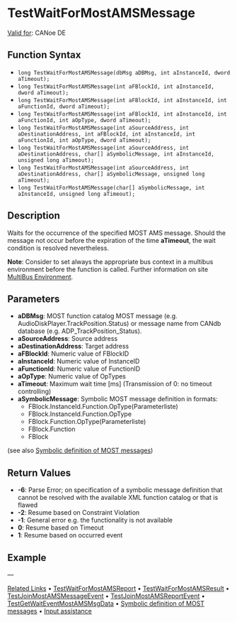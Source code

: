 # TestWaitForMostAMSMessage

[Valid for](../../../Shared/FeatureAvailability.md): CANoe DE

## Function Syntax

- `long TestWaitForMostAMSMessage(dbMsg aDBMsg, int aInstanceId, dword aTimeout);`
- `long TestWaitForMostAMSMessage(int aFBlockId, int aInstanceId, dword aTimeout);`
- `long TestWaitForMostAMSMessage(int aFBlockId, int aInstanceId, int aFunctionId, dword aTimeout);`
- `long TestWaitForMostAMSMessage(int aFBlockId, int aInstanceId, int aFunctionId, int aOpType, dword aTimeout);`
- `long TestWaitForMostAMSMessage(int aSourceAddress, int aDestinationAddress, int aFBlockId, int aInstanceId, int aFunctionId, int aOpType, dword aTimeout);`
- `long TestWaitForMostAMSMessage(int aSourceAddress, int aDestinationAddress, char[] aSymbolicMessage, int aInstanceId, unsigned long aTimeout);`
- `long TestWaitForMostAMSMessage(int aSourceAddress, int aDestinationAddress, char[] aSymbolicMessage, unsigned long aTimeout);`
- `long TestWaitForMostAMSMessage(char[] aSymbolicMessage, int aInstanceId, unsigned long aTimeout);`

## Description

Waits for the occurrence of the specified MOST AMS message. Should the message not occur before the expiration of the time **aTimeout**, the wait condition is resolved nevertheless.

**Note**: Consider to set always the appropriate bus context in a multibus environment before the function is called. Further information on site [MultiBus Environment](../../../Shared/CAPL/General/TestMultiBusEnvironment.md).

## Parameters

- **aDBMsg**: MOST function catalog MOST message (e.g. AudioDiskPlayer.TrackPosition.Status) or message name from CANdb database (e.g. ADP_TrackPosition_Status).
- **aSourceAddress**: Source address
- **aDestinationAddress**: Target address
- **aFBlockId**: Numeric value of FBlockID
- **aInstanceId**: Numeric value of InstanceID
- **aFunctionId**: Numeric value of FunctionID
- **aOpType**: Numeric value of OpTypes
- **aTimeout**: Maximum wait time [ms] (Transmission of 0: no timeout controlling)
- **aSymbolicMessage**: Symbolic MOST message definition in formats:
  - FBlock.InstanceId.Function.OpType(Parameterliste)
  - FBlock.InstanceId.Function.OpType
  - FBlock.Function.OpType(Parameterliste)
  - FBlock.Function
  - FBlock

(see also [Symbolic definition of MOST messages](../CAPLfunctionsTFSSymbolicMessageDefinition.md))

## Return Values

- **-6**: Parse Error; on specification of a symbolic message definition that cannot be resolved with the available XML function catalog or that is flawed
- **-2**: Resume based on Constraint Violation
- **-1**: General error e.g. the functionality is not available
- **0**: Resume based on Timeout
- **1**: Resume based on occurred event

## Example

—

[Related Links](CAPLfunctionTestWaitForMostAMSSpyMessage.md) • [TestWaitForMostAMSReport](CAPLfunctionTestWaitForMostAMSReport.md) • [TestWaitForMostAMSResult](CAPLfunctionTestWaitForMostAmsResult.md) • [TestJoinMostAMSMessageEvent](CAPLfunctionTestJoinMostAMSMessageEvent.md) • [TestJoinMostAMSReportEvent](CAPLfunctionTestJoinMostAMSReportEvent.md) • [TestGetWaitEventMostAMSMsgData](CAPLfunctionTestGetWaitEventMostAmsMsgData.md) • [Symbolic definition of MOST messages](../CAPLfunctionsTFSSymbolicMessageDefinition.md) • [Input assistance](../../MOST/CAPLfunctionsMOSTInputAssistant.md)
